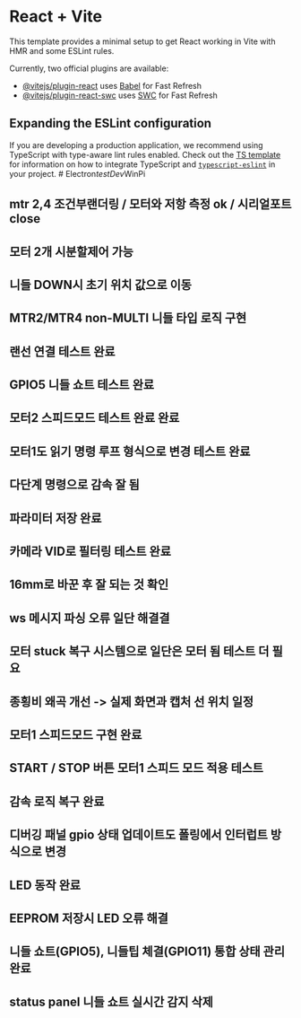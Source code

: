 # React + Vite

This template provides a minimal setup to get React working in Vite with HMR and some ESLint rules.

Currently, two official plugins are available:

- [@vitejs/plugin-react](https://github.com/vitejs/vite-plugin-react/blob/main/packages/plugin-react) uses [Babel](https://babeljs.io/) for Fast Refresh
- [@vitejs/plugin-react-swc](https://github.com/vitejs/vite-plugin-react/blob/main/packages/plugin-react-swc) uses [SWC](https://swc.rs/) for Fast Refresh

## Expanding the ESLint configuration

If you are developing a production application, we recommend using TypeScript with type-aware lint rules enabled. Check out the [TS template](https://github.com/vitejs/vite/tree/main/packages/create-vite/template-react-ts) for information on how to integrate TypeScript and [`typescript-eslint`](https://typescript-eslint.io) in your project.
#   E l e c t r o n _ t e s t D e v _ W i n P i 
 
 

## mtr 2,4 조건부랜더링 / 모터와 저항 측정 ok / 시리얼포트 close
## 모터 2개 시분할제어 가능 
## 니들 DOWN시 초기 위치 값으로 이동
## MTR2/MTR4 non-MULTI 니들 타입 로직 구현
## 랜선 연결 테스트 완료 
## GPIO5 니들 쇼트 테스트 완료
## 모터2 스피드모드 테스트 완료 완료
## 모터1도 읽기 명령 루프 형식으로 변경 테스트 완료
## 다단계 명령으로 감속 잘 됨 
## 파라미터 저장 완료
## 카메라 VID로 필터링 테스트 완료
## 16mm로 바꾼 후 잘 되는 것 확인
## ws 메시지 파싱 오류 일단 해결결
## 모터 stuck 복구 시스템으로 일단은 모터 됨 테스트 더 필요 
## 종횡비 왜곡 개선 -> 실제 화면과 캡처 선 위치 일정  
## 모터1 스피드모드 구현 완료
## START / STOP 버튼 모터1 스피드 모드 적용 테스트
## 감속 로직 복구 완료 
## 디버깅 패널 gpio 상태 업데이트도 폴링에서 인터럽트 방식으로 변경 
## LED 동작 완료 
## EEPROM 저장시 LED 오류 해결
## 니들 쇼트(GPIO5), 니들팁 체결(GPIO11) 통합 상태 관리 완료
## status panel 니들 쇼트 실시간 감지 삭제 